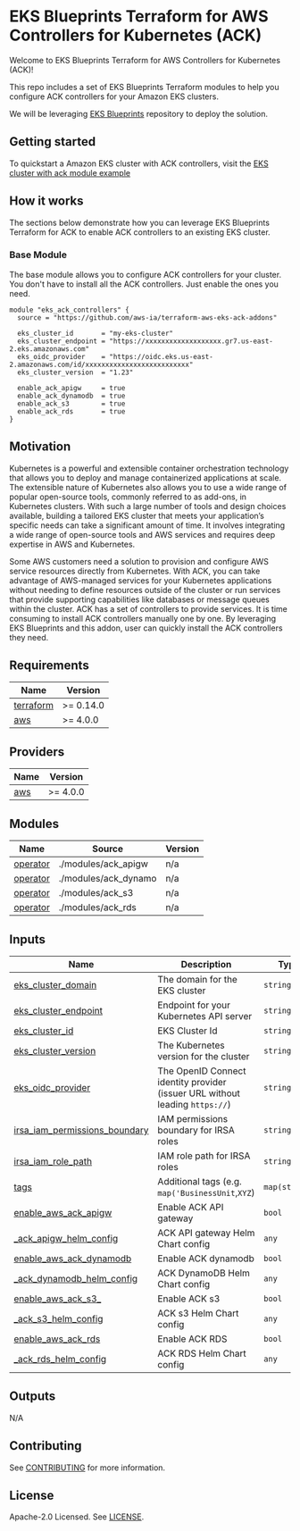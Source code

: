 # EKS Blueprints Terraform for AWS Controllers for Kubernetes (ACK)

Welcome to EKS Blueprints Terraform for AWS Controllers for Kubernetes (ACK)!

This repo includes a set of EKS Blueprints Terraform modules to help you configure ACK controllers for your Amazon EKS clusters.

We will be leveraging [EKS Blueprints](https://github.com/aws-ia/terraform-aws-eks-blueprints)
repository to deploy the solution.

## Getting started
To quickstart a Amazon EKS cluster with ACK controllers, visit the [EKS cluster with ack module example](./examples/ack-eks-cluster-with-vpc/)

## How it works

The sections below demonstrate how you can leverage EKS Blueprints Terraform for ACK
to enable ACK controllers to an existing EKS cluster.

### Base Module
The base module allows you to configure ACK controllers for your cluster. You don't have to install all the ACK controllers. Just enable the ones you need.


```hcl
module "eks_ack_controllers" {
  source = "https://github.com/aws-ia/terraform-aws-eks-ack-addons"

  eks_cluster_id       = "my-eks-cluster"
  eks_cluster_endpoint = "https://xxxxxxxxxxxxxxxxxxx.gr7.us-east-2.eks.amazonaws.com"
  eks_oidc_provider    = "https://oidc.eks.us-east-2.amazonaws.com/id/xxxxxxxxxxxxxxxxxxxxxxxxxx"
  eks_cluster_version  = "1.23"

  enable_ack_apigw     = true
  enable_ack_dynamodb  = true
  enable_ack_s3        = true
  enable_ack_rds       = true
}
```

## Motivation

Kubernetes is a powerful and extensible container orchestration technology that allows you to deploy and manage containerized applications at scale. The extensible nature of Kubernetes also allows you to use a wide range of popular open-source tools, commonly referred to as add-ons, in Kubernetes clusters. With such a large number of tools and design choices available, building a tailored EKS cluster that meets your application’s specific needs can take a significant amount of time. It involves integrating a wide range of open-source tools and AWS services and requires deep expertise in AWS and Kubernetes.

Some AWS customers need a solution to provision and configure AWS service resources directly from Kubernetes. With ACK, you can take advantage of AWS-managed services for your Kubernetes applications without needing to define resources outside of the cluster or run services that provide supporting capabilities like databases or message queues within the cluster. ACK has a set of controllers to provide services. It is time consuming to install ACK controllers manually one by one. By leveraging EKS Blueprints and this addon, user can quickly install the ACK controllers they need.


## Requirements

| Name | Version |
|------|---------|
| <a name="requirement_terraform"></a> [terraform](#requirement\_terraform) | >= 0.14.0 |
| <a name="requirement_aws"></a> [aws](#requirement\_aws) | >= 4.0.0 |

## Providers

| Name | Version |
|------|---------|
| <a name="provider_aws"></a> [aws](#provider\_aws) | >= 4.0.0 |

## Modules

| Name | Source | Version |
|------|--------|---------|
| <a name="ack_apigw"></a> [operator](#module\_operator) | ./modules/ack_apigw | n/a |
| <a name="ack_dynamo"></a> [operator](#module\_operator) | ./modules/ack_dynamo | n/a |
| <a name="ack_s3"></a> [operator](#module\_operator) | ./modules/ack_s3 | n/a |
| <a name="ack_rds"></a> [operator](#module\_operator) | ./modules/ack_rds | n/a |

## Inputs

| Name | Description | Type | Default | Required |
|------|-------------|------|---------|:--------:|
| <a name="input_eks_cluster_domain"></a> [eks\_cluster\_domain](#input\_eks\_cluster\_domain) | The domain for the EKS cluster | `string` | `""` | no |
| <a name="input_eks_cluster_endpoint"></a> [eks\_cluster\_endpoint](#input\_eks\_cluster\_endpoint) | Endpoint for your Kubernetes API server | `string` | `null` | no |
| <a name="input_eks_cluster_id"></a> [eks\_cluster\_id](#input\_eks\_cluster\_id) | EKS Cluster Id | `string` | n/a | yes |
| <a name="input_eks_cluster_version"></a> [eks\_cluster\_version](#input\_eks\_cluster\_version) | The Kubernetes version for the cluster | `string` | `null` | no |
| <a name="input_eks_oidc_provider"></a> [eks\_oidc\_provider](#input\_eks\_oidc\_provider) | The OpenID Connect identity provider (issuer URL without leading `https://`) | `string` | `null` | no |
| <a name="input_irsa_iam_permissions_boundary"></a> [irsa\_iam\_permissions\_boundary](#input\_irsa\_iam\_permissions\_boundary) | IAM permissions boundary for IRSA roles | `string` | `""` | no |
| <a name="input_irsa_iam_role_path"></a> [irsa\_iam\_role\_path](#input\_irsa\_iam\_role\_path) | IAM role path for IRSA roles | `string` | `"/"` | no |
| <a name="input_tags"></a> [tags](#input\_tags) | Additional tags (e.g. `map('BusinessUnit`,`XYZ`) | `map(string)` | `{}` | no |
| <a name="input_enable_ack_apigw"></a> [enable\_aws\_ack\_apigw](#input\_enable\_aws\_ack\_apigw) | Enable ACK API gateway | `bool` | `false` | no |
| <a name="input_ack_apigw_helm_config"></a> [_ack\_apigw\_helm\_config](#input\_ack\_apigw\_helm\_config) | ACK API gateway Helm Chart config | `any` | `{}` | no |
| <a name="input_enable_ack_dynamodb"></a> [enable\_aws\_ack\_dynamodb](#input\_enable\_aws\_ack\_dynamodb) | Enable ACK dynamodb | `bool` | `false` | no |
| <a name="input_ack_dynamodb_config"></a> [_ack\_dynamodb\_helm\_config](#input\_ack\_dynamodb\_helm\_config) | ACK DynamoDB Helm Chart config | `any` | `{}` | no |
| <a name="input_enable_ack_s3"></a> [enable\_aws\_ack\_s3_](#input\_enable\_aws\_ack\_s3) | Enable ACK s3 | `bool` | `false` | no |
| <a name="input_ack_s3_config"></a> [_ack\_s3\_helm\_config](#input\_ack\_s3\_helm\_config) | ACK s3 Helm Chart config | `any` | `{}` | no |
| <a name="input_enable_ack_rds"></a> [enable\_aws\_ack\_rds](#input\_enable\_aws\_ack\_rds) | Enable ACK RDS | `bool` | `false` | no |
| <a name="input_ack_rds_config"></a> [_ack\_rds\_helm\_config](#input\_ack\_rds\_helm\_config) | ACK RDS Helm Chart config | `any` | `{}` | no |
## Outputs
N/A

## Contributing

See [CONTRIBUTING](CONTRIBUTING.md#security-issue-notifications) for more information.

## License

Apache-2.0 Licensed. See [LICENSE](https://github.com/aws-ia/terraform-aws-eks-ack-addons/blob/main/LICENSE).

